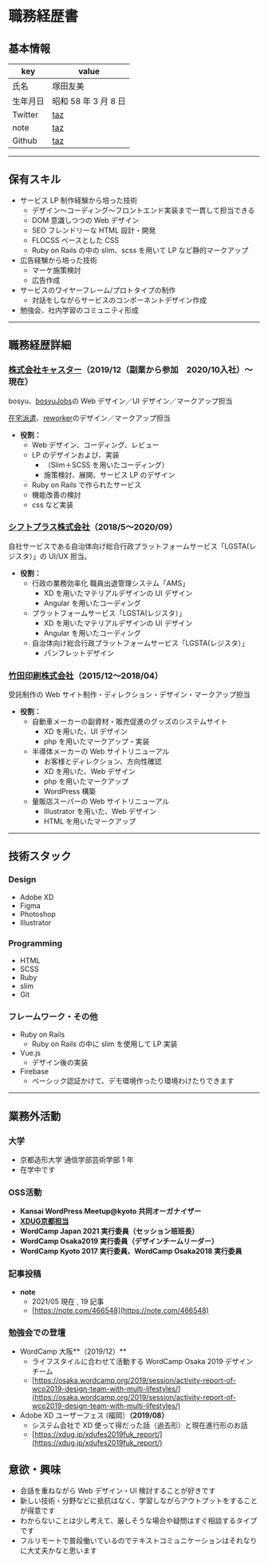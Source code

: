 # 職務経歴書

## 基本情報

|key|value|
|---|---|
|氏名|塚田友美|
|生年月日|昭和 58 年 3 月 8 日|
|Twitter|[taz](https://twitter.com/466548)|
|note|[taz](https://note.com/466548)|
|Github|[taz](https://github.com/466548)|

---

## 保有スキル
- サービス LP 制作経験から培った技術
  - デザイン〜コーディング〜フロントエンド実装まで一貫して担当できる
  - DOM 意識しつつの Web デザイン
  - SEO フレンドリーな HTML 設計・開発
  - FLOCSS ベースとした CSS
  - Ruby on Rails の中の slim、scss を用いて LP など静的マークアップ
- 広告経験から培った技術
  - マーケ施策検討
  - 広告作成
- サービスのワイヤーフレーム/プロトタイプの制作
  - 対話をしながらサービスのコンポーネントデザイン作成
- 勉強会、社内学習のコミュニティ形成

---

## 職務経歴詳細

### [株式会社キャスター](https://caster.co.jp/)（2019/12（副業から参加　2020/10入社）〜現在）

bosyu、[bosyuJobs](http://jobs.bosyu.me/)の Web デザイン／UI デザイン／マークアップ担当

[在宅派遣](https://www.zaitakuhaken.com/)、[reworker](https://www.reworker.jp/agent)のデザイン／マークアップ担当

- **役割：**
    - Web デザイン、コーディング、レビュー
    - LP のデザインおよび、実装
      - （Slim＋SCSS を用いたコーディング）
      - 施策検討、展開、サービス LP のデザイン
    - Ruby on Rails で作られたサービス
    - 機能改善の検討
    - css など実装

### [シフトプラス株式会社](https://www.shiftplus.co.jp/)（2018/5〜2020/09）

自社サービスである自治体向け総合行政プラットフォームサービス「LGSTA(レジスタ）」の UI/UX 担当。

- **役割：**
    - 行政の業務効率化 職員出退管理システム「AMS」
      - XD を用いたマテリアルデザインの UI デザイン
      - Angular を用いたコーディング
    - プラットフォームサービス「LGSTA(レジスタ）」
      - XD を用いたマテリアルデザインの UI デザイン
      - Angular を用いたコーディング
    - 自治体向け総合行政プラットフォームサービス「LGSTA(レジスタ）」
      - パンフレットデザイン

### [竹田印刷株式会社](https://www.takeda-prn.co.jp/)（2015/12〜2018/04）

受託制作の Web サイト制作・ディレクション・デザイン・マークアップ担当

- **役割：**
    - 自動車メーカーの副資材・販売促進のグッズのシステムサイト
      - XD を用いた、UI デザイン  
      - php を用いたマークアップ・実装
    - 半導体メーカーの Web サイトリニューアル
      - お客様とディレクション、方向性確認
      - XD を用いた、Web デザイン  
      - php を用いたマークアップ
      - WordPress 構築
    - 量販店スーパーの Web サイトリニューアル
      - Illustrator を用いた、Web デザイン  
      - HTML を用いたマークアップ

---
## 技術スタック
### Design
- Adobe XD
- Figma
- Photoshop
- Illustrator

### Programming
- HTML
- SCSS
- Ruby
- slim
- Git
### フレームワーク・その他
- Ruby on Rails
  -  Ruby on Rails の中に slim を使用して LP 実装
- Vue.js
  -  デザイン後の実装
- Firebase
  -  ベーシック認証かけて、デモ環境作ったり環境わけたりできます

---
## 業務外活動
### 大学

 - 京都造形大学 通信学部芸術学部 1 年
  - 在学中です

### OSS活動

- **Kansai WordPress Meetup@kyoto 共同オーガナイザー**
- **[XDUG京都担当](https://xdug.jp/kyoto/)**
- **WordCamp Japan 2021 実行委員（セッション班班長）**
- **WordCamp Osaka2019 実行委員（デザインチームリーダー）**
- **WordCamp Kyoto 2017 実行委員、WordCamp Osaka2018 実行委員**
### 記事投稿

- **note**
    - 2021/05 現在 , 19 記事
    - [https://note.com/466548](https://note.com/466548)

### 勉強会での登壇

- WordCamp 大阪**（2019/12）**
    - ライフスタイルに合わせて活動する WordCamp Osaka 2019 デザインチーム
    - [https://osaka.wordcamp.org/2019/session/activity-report-of-wco2019-design-team-with-multi-lifestyles/](https://osaka.wordcamp.org/2019/session/activity-report-of-wco2019-design-team-with-multi-lifestyles/)
- Adobe XD ユーザーフェス (福岡）**（2019/08）**
    - システム会社で XD 使って得だった話（過去形）と現在進行形のお話
    - [https://xdug.jp/xdufes2019fuk_report/](https://xdug.jp/xdufes2019fuk_report/)

##  意欲・興味
- 会話を重ねながら Web デザイン・UI 検討することが好きです
- 新しい技術・分野などに抵抗はなく、学習しながらアウトプットをすることが得意です
- わからないことは少し考えて、厳しそうな場合や疑問はすぐ相談するタイプです
- フルリモートで普段働いているのでテキストコミュニケーションはそれなりに大丈夫かなと思います